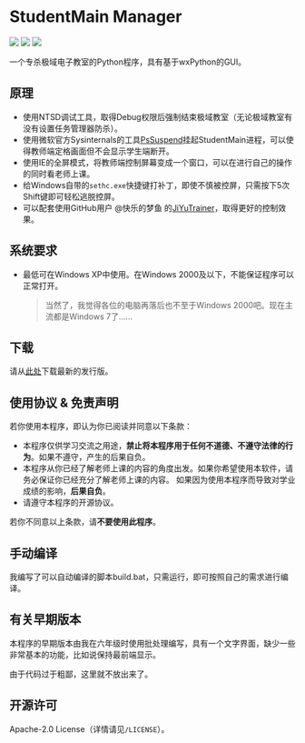 # StudentMain Manager
[![](https://img.shields.io/badge/language-Python-blue.svg)](https://github.com/python/cpython) [![](https://img.shields.io/badge/version-1.0.2-brightgreen)](https://github.com/yangshunhuai/StudentMainManager/releases) [![](https://img.shields.io/badge/license-Apache--2.0-brightgreen)](https://github.com/yangshunhuai/StudentMainManager/blob/main/LICENSE)

一个专杀极域电子教室的Python程序，具有基于wxPython的GUI。

## 原理
* 使用NTSD调试工具，取得Debug权限后强制结束极域教室（无论极域教室有没有设置任务管理器防杀）。
* 使用微软官方Sysinternals的工具[PsSuspend](https://docs.microsoft.com/zh-cn/sysinternals/downloads/pssuspend)挂起StudentMain进程，可以使得教师端定格画面但不会显示学生端断开。
* 使用IE的全屏模式，将教师端控制屏幕变成一个窗口，可以在进行自己的操作的同时看老师上课。
* 给Windows自带的`sethc.exe`快捷键打补丁，即使不慎被控屏，只需按下5次Shift键即可轻松逃脱控屏。
* 可以配套使用GitHub用户 @快乐的梦鱼 的[JiYuTrainer](https://github.com/imengyu/JiYuTrainer)，取得更好的控制效果。

## 系统要求

* 最低可在Windows XP中使用。在Windows 2000及以下，不能保证程序可以正常打开。

  > 当然了，我觉得各位的电脑再落后也不至于Windows 2000吧。现在主流都是Windows 7了……

## 下载

请从[此处](https://github.com/yangshunhuai/StudentMainManager/releases)下载最新的发行版。

## 使用协议 & 免责声明

若你使用本程序，即认为你已阅读并同意以下条款：

* 本程序仅供学习交流之用途，**禁止将本程序用于任何不道德、不遵守法律的行为**。如果不遵守，产生的后果自负。
* 本程序从你已经了解老师上课的内容的角度出发。如果你希望使用本软件，请务必保证你已经充分了解老师上课的内容。
  如果因为使用本程序而导致对学业成绩的影响，**后果自负**。
* 请遵守本程序的开源协议。

若你不同意以上条款，请**不要使用此程序**。

## 手动编译
我编写了可以自动编译的脚本build.bat，只需运行，即可按照自己的需求进行编译。

## 有关早期版本
本程序的早期版本由我在六年级时使用批处理编写，具有一个文字界面，缺少一些非常基本的功能，比如说保持最前端显示。

由于代码过于粗鄙，这里就不放出来了。

## 开源许可
Apache-2.0 License（详情请见`/LICENSE`）。
